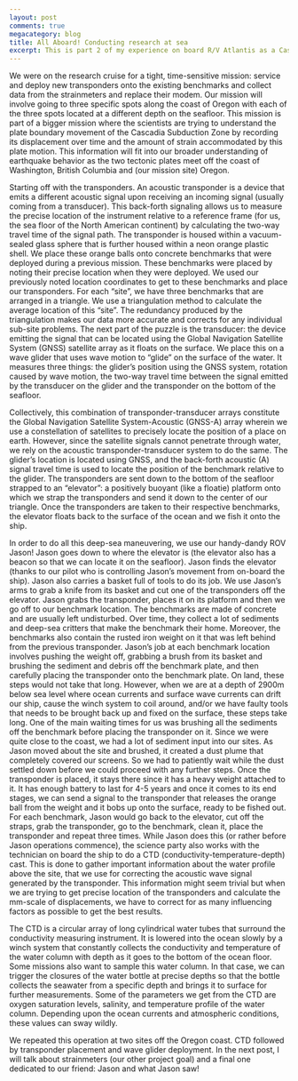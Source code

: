 ```yaml
---
layout: post
comments: true
megacategory: blog
title: All Aboard! Conducting research at sea
excerpt: This is part 2 of my experience on board R/V Atlantis as a Cascadia Trench Apply-to-Sail participant
---
```


We were on the research cruise for a tight, time-sensitive mission: service and deploy new transponders onto the existing benchmarks and collect data from the strainmeters and replace their modem. Our mission will involve going to three specific spots along the coast of Oregon with each of the three spots located at a different depth on the seafloor. This mission is part of a bigger mission where the scientists are trying to understand the plate boundary movement of the Cascadia Subduction Zone by recording its displacement over time and the amount of strain accommodated by this plate motion. This information will fit into our broader understanding of earthquake behavior as the two tectonic plates meet off the coast of Washington, British Columbia and (our mission site) Oregon. 

Starting off with the transponders. An acoustic transponder is a device that emits a different acoustic signal upon receiving an incoming signal (usually coming from a transducer). This back-forth signaling allows us to measure the precise location of the instrument relative to a reference frame (for us, the sea floor of the North American continent) by calculating the two-way travel time of the signal path. The transponder is housed within a vacuum-sealed glass sphere that is further housed within a neon orange plastic shell. We place these orange balls onto concrete benchmarks that were deployed during a previous mission. These benchmarks were placed by noting their precise location when they were deployed. We used our previously noted location coordinates to get to these benchmarks and place our transponders. For each “site”, we have three benchmarks that are arranged in a triangle. We use a triangulation method to calculate the average location of this “site”. The redundancy produced by the triangulation makes our data more accurate and corrects for any individual sub-site problems. The next part of the puzzle is the transducer: the device emitting the signal that can be located using the Global Navigation Satellite System (GNSS) satellite array as it floats on the surface. We place this on a wave glider that uses wave motion to “glide” on the surface of the water. It measures three things: the glider’s position using the GNSS system, rotation caused by wave motion, the two-way travel time between the signal emitted by the transducer on the glider and the transponder on the bottom of the seafloor. 

Collectively, this combination of transponder-transducer arrays constitute the Global Navigation Satellite System-Acoustic (GNSS-A) array wherein we use a constellation of satellites to precisely locate the position of a place on earth. However, since the satellite signals cannot penetrate through water, we rely on the acoustic transponder-transducer system to do the same. The glider’s location is located using GNSS, and the back-forth acoustic (A) signal travel time is used to locate the position of the benchmark relative to the glider. The transponders are sent down to the bottom of the seafloor strapped to an “elevator”: a positively buoyant (like a floatie) platform onto which we strap the transponders and send it down to the center of our triangle. Once the transponders are taken to their respective benchmarks, the elevator floats back to the surface of the ocean and we fish it onto the ship. 


In order to do all this deep-sea maneuvering, we use our handy-dandy ROV Jason! Jason goes down to where the elevator is (the elevator also has a beacon so that we can locate it on the seafloor). Jason finds the elevator (thanks to our pilot who is controlling Jason’s movement from on-board the ship). Jason also carries a basket full of tools to do its job. We use Jason’s arms to grab a knife from its basket and cut one of the transponders off the elevator. Jason grabs the transponder, places it on its platform and then we go off to our benchmark location. The benchmarks are made of concrete and are usually left undisturbed. Over time, they collect a lot of sediments and deep-sea critters that make the benchmark their home. Moreover, the benchmarks also contain the rusted iron weight on it that was left behind from the previous transponder. Jason’s job at each benchmark location involves pushing the weight off, grabbing a brush from its basket and brushing the sediment and debris off the benchmark plate, and then carefully placing the transponder onto the benchmark plate. On land, these steps would not take that long. However, when we are at a depth of 2900m below sea level where ocean currents and surface wave currents can drift our ship, cause the winch system to coil around, and/or we have faulty tools that needs to be brought back up and fixed on the surface, these steps take long. One of the main waiting times for us was brushing all the sediments off the benchmark before placing the transponder on it. Since we were quite close to the coast, we had a lot of sediment input into our sites. As Jason moved about the site and brushed, it created a dust plume that completely covered our screens. So we had to patiently wait while the dust settled down before we could proceed with any further steps. Once the transponder is placed, it stays there since it has a heavy weight attached to it. It has enough battery to last for 4-5 years and once it comes to its end stages, we can send a signal to the transponder that releases the orange ball from the weight and it bobs up onto the surface, ready to be fished out. For each benchmark, Jason would go back to the elevator, cut off the straps, grab the transponder, go to the benchmark, clean it, place the transponder and repeat three times. While Jason does this (or rather before Jason operations commence), the science party also works with the technician on board the ship to do a CTD (conductivity-temperature-depth) cast. This is done to gather important information about the water profile above the site, that we use for correcting the acoustic wave signal generated by the transponder. This information might seem trivial but when we are trying to get precise location of the transponders and calculate the mm-scale of displacements, we have to correct for as many influencing factors as possible to get the best results.

The CTD is a circular array of long cylindrical water tubes that surround the conductivity measuring instrument. It is lowered into the ocean slowly by a winch system that constantly collects the conductivity and temperature of the water column with depth as it goes to the bottom of the ocean floor. Some missions also want to sample this water column. In that case, we can trigger the closures of the water bottle at precise depths so that the bottle collects the seawater from a specific depth and brings it to surface for further measurements. Some of the parameters we get from the CTD are oxygen saturation levels, salinity, and temperature profile of the water column. Depending upon the ocean currents and atmospheric conditions, these values can sway wildly.

We repeated this operation at two sites off the Oregon coast. CTD followed by transponder placement and wave glider deployment. In the next post, I will talk about strainmeters (our other project goal) and a final one dedicated to our friend: Jason and what Jason saw!
